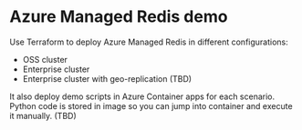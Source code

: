 # Azure Managed Redis demo
Use Terraform to deploy Azure Managed Redis in different configurations:
- OSS cluster
- Enterprise cluster
- Enterprise cluster with geo-replication (TBD)

It also deploy demo scripts in Azure Container apps for each scenario. Python code is stored in image so you can jump into container and execute it manually. (TBD)